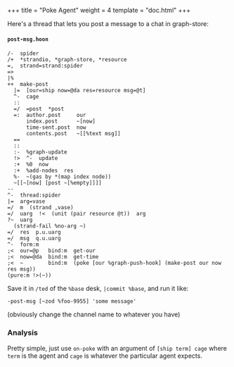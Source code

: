 +++
title = "Poke Agent"
weight = 4
template = "doc.html"
+++

Here's a thread that lets you post a message to a chat in graph-store:

#### `post-msg.hoon`

```hoon
/-  spider
/+  *strandio, *graph-store, *resource
=,  strand=strand:spider
=>
|%
++  make-post
  |=  [our=ship now=@da res=resource msg=@t]
  ^-  cage
  ::
  =/  =post  *post
  =:  author.post     our
      index.post      ~[now]
      time-sent.post  now
      contents.post   ~[[%text msg]]
  ==
  ::
  :-  %graph-update
  !>  ^-  update
  :+  %0  now
  :+  %add-nodes  res
  %-  ~(gas by *(map index node))
  ~[[~[now] [post ~[%empty]]]]
--
^-  thread:spider
|=  arg=vase
=/  m  (strand ,vase)
=/  uarg  !<  (unit (pair resource @t))  arg
?~  uarg
  (strand-fail %no-arg ~)
=/  res  p.u.uarg
=/  msg  q.u.uarg
^-  form:m
;<  our=@p   bind:m  get-our
;<  now=@da  bind:m  get-time
;<  ~        bind:m  (poke [our %graph-push-hook] (make-post our now res msg))
(pure:m !>(~))
```

Save it in `/ted` of the `%base` desk, `|commit %base`, and run it like:

```
-post-msg [~zod %foo-9955] 'some message'
```

(obviously change the channel name to whatever you have)

### Analysis

Pretty simple, just use `on-poke` with an argument of `[ship term] cage` where `term` is the agent and `cage` is whatever the particular agent expects.
